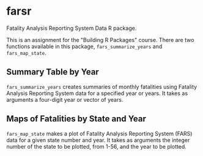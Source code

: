 # farsr

Fatality Analysis Reporting System Data R package.

This is an assignment for the "Building R Packages" course. There are two functions available in this package, `fars_summarize_years` and `fars_map_state`.

## Summary Table by Year

`fars_summarize_years` creates summaries of monthly fatalities using Fatality Analysis
Reporting System data for a specified year or years. It takes as arguments a four-digit year or vector of years.

## Maps of Fatalities by State and Year

`fars_map_state` makes a plot of Fatality Analysis Reporting System (FARS)
data for a given state number and year. It takes as arguments the integer number of the state to be plotted, from 1-56, and the year to be plotted.
